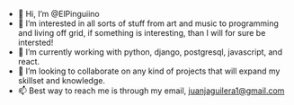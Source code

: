 - 👋 Hi, I’m @ElPinguiino
- 👀 I’m interested in all sorts of stuff from art and music to programming and living off grid, if something is interesting, than I will for sure be intersted!
- 🌱 I’m currently working with python, django, postgresql, javascript, and react.
- 💞️ I’m looking to collaborate on any kind of projects that will expand my skillset and knowledge.
- 📫 Best way to reach me is through my email, juanjaguilera1@gmail.com

<!---
ElPinguiino/ElPinguiino is a ✨ special ✨ repository because its `README.md` (this file) appears on your GitHub profile.
You can click the Preview link to take a look at your changes.
--->
